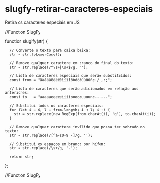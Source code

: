 # slugfy-retirar-caracteres-especiais
Retira os caracteres especiais em JS

//Function SlugFy

function slugify(str) {

      // Converte o texto para caixa baixa:
      str = str.toLowerCase();

      // Remove qualquer caractere em branco do final do texto:
      str = str.replace(/^\s+|\s+$/g, '');

      // Lista de caracteres especiais que serão substituídos:
      const from = "ãàáäâẽèéëêìíïîõòóöôùúüûñç·/_,:;";

      // Lista de caracteres que serão adicionados em relação aos anteriores:
      const to   = "aaaaaeeeeeiiiiooooouuuunc------";

      // Substitui todos os caracteres especiais:
      for (let i = 0, l = from.length; i < l; i++) {
        str = str.replace(new RegExp(from.charAt(i), 'g'), to.charAt(i));
      }

      // Remove qualquer caractere inválido que possa ter sobrado no texto:
      str = str.replace(/[^a-z0-9 -]/g, '');

      // Substitui os espaços em branco por hífen:
      str = str.replace(/\s+/g, '-');

      return str;
};

//Function SlugFy
